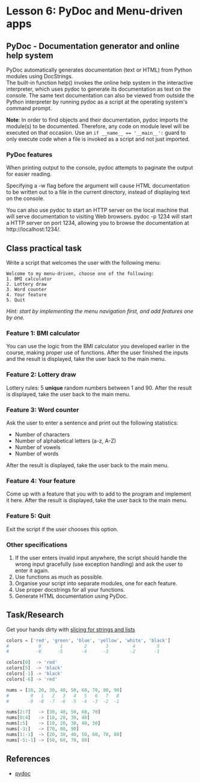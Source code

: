 # Lesson 6: PyDoc and Menu-driven apps

<!--
2.7.Interactive applications 
2.7.1. Overview of interactive applications. 
2.7.2. Building a simple interactive application.
-->

## PyDoc - Documentation generator and online help system
PyDoc automatically generates documentation (text or HTML) from Python modules using DocStrings.  
The built-in function help() invokes the online help system in the interactive interpreter, which uses pydoc to generate its documentation as text on the console. The same text documentation can also be viewed from outside the Python interpreter by running pydoc as a script at the operating system's command prompt.  

**Note**: In order to find objects and their documentation, pydoc imports the module(s) to be documented. Therefore, any code on module level will be executed on that occasion. Use an ```if __name__ == '__main__':``` guard to only execute code when a file is invoked as a script and not just imported.

### PyDoc features
When printing output to the console, pydoc attempts to paginate the output for easier reading.

Specifying a -w flag before the argument will cause HTML documentation to be written out to a file in the current directory, instead of displaying text on the console.

You can also use pydoc to start an HTTP server on the local machine that will serve documentation to visiting Web browsers. pydoc -p 1234 will start a HTTP server on port 1234, allowing you to browse the documentation at http://localhost:1234/.

## Class practical task
Write a script that welcomes the user with the following menu:
~~~
Welcome to my menu-driven, choose one of the following:
1. BMI calculator
2. Lottery draw
3. Word counter
4. Your feature
5. Quit
~~~
*Hint: start by implementing the menu navigation first, and add features one by one.*

### Feature 1: BMI calculator
You can use the logic from the BMI calculator you developed earlier in the course, making proper use of functions. After the user finished the inputs and the result is displayed, take the user back to the main menu.


### Feature 2: Lottery draw
Lottery rules: 5 **unique** random numbers between 1 and 90. After the result is displayed, take the user back to the main menu.

### Feature 3: Word counter
Ask the user to enter a sentence and print out the following statistics:
* Number of characters
* Number of alphabetical letters (a-z, A-Z)
* Number of vowels
* Number of words

After the result is displayed, take the user back to the main menu.

### Feature 4: Your feature
Come up with a feature that you with to add to the program and implement it here. After the result is displayed, take the user back to the main menu.

### Feature 5: Quit
Exit the script if the user chooses this option.

### Other specifications
1. If the user enters invalid input anywhere, the script should handle the wrong input gracefully (use exception handling) and ask the user to enter it again.
1. Use functions as much as possible. 
1. Organise your script into separate modules, one for each feature.
1. Use proper docstrings for all your functions.
1. Generate HTML documentation using PyDoc.

## Task/Research
Get your hands dirty with [slicing for strings and lists](https://railsware.com/blog/python-for-machine-learning-indexing-and-slicing-for-lists-tuples-strings-and-other-sequential-types/)

```python
colors = ['red', 'green', 'blue', 'yellow', 'white', 'black']
#           0       1        2       3         4        5
#          -6      -5       -4      -3        -2       -1

colors[0]  -> 'red'
colors[5]  -> 'black'
colors[-1] -> 'black'
colors[-6] -> 'red'

nums = [10, 20, 30, 40, 50, 60, 70, 80, 90]
#        0   1   2   3   4   5   6   7   8
#       -9  -8  -7  -6  -5  -4  -3  -2  -1

nums[2:7]   -> [30, 40, 50, 60, 70]
nums[0:4]   -> [10, 20, 30, 40]
nums[:5]    -> [10, 20, 30, 40, 50]
nums[-3:]   -> [70, 80, 90]
nums[1:-1]  -> [20, 30, 40, 50, 60, 70, 80]
nums[-5:-1] -> [50, 60, 70, 80]
```

## References
* [pydoc](https://docs.python.org/3/library/pydoc.html)
